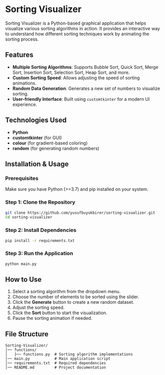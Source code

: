 # Sorting Visualizer

Sorting Visualizer is a Python-based graphical application that helps visualize various sorting algorithms in action. It provides an interactive way to understand how different sorting techniques work by animating the sorting process.

## Features
- **Multiple Sorting Algorithms**: Supports Bubble Sort, Quick Sort, Merge Sort, Insertion Sort, Selection Sort, Heap Sort, and more.
- **Custom Sorting Speed**: Allows adjusting the speed of sorting animations.
- **Random Data Generation**: Generates a new set of numbers to visualize sorting.
- **User-friendly Interface**: Built using `customtkinter` for a modern UI experience.

## Technologies Used
- **Python**
- **customtkinter** (for GUI)
- **colour** (for gradient-based coloring)
- **random** (for generating random numbers)

## Installation & Usage

### Prerequisites
Make sure you have Python (>=3.7) and pip installed on your system.

### Step 1: Clone the Repository
```sh
git clone https://github.com/yusufbuyukbirer/sorting-visualizer.git
cd sorting-visualizer
```

### Step 2: Install Dependencies
```sh
pip install -r requirements.txt
```

### Step 3: Run the Application
```sh
python main.py
```

## How to Use
1. Select a sorting algorithm from the dropdown menu.
2. Choose the number of elements to be sorted using the slider.
3. Click the **Generate** button to create a new random dataset.
4. Adjust the sorting speed.
5. Click the **Sort** button to start the visualization.
6. Pause the sorting animation if needed.

## File Structure
```
Sorting-Visualizer/
│── functions/
│   ├── functions.py  # Sorting algorithm implementations
│── main.py           # Main application script
│── requirements.txt  # Required dependencies
│── README.md         # Project documentation
```


